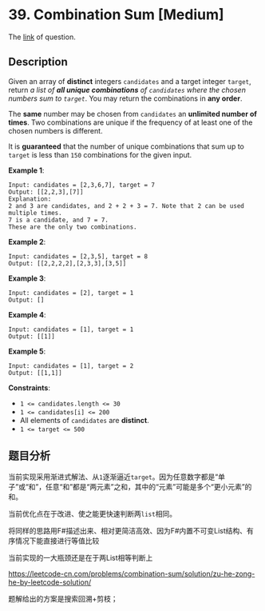 # 39. Combination Sum [Medium]

The [link](https://leetcode.com/problems/combination-sum/) of question.

## Description

Given an array of **distinct** integers `candidates` and a target integer `target`, return *a list of **all unique combinations** of `candidates` where the chosen numbers sum to `target`*. You may return the combinations in **any order**.

The **same** number may be chosen from `candidates` an **unlimited number of times**. Two combinations are unique if the frequency of at least one of the chosen numbers is different.

It is **guaranteed** that the number of unique combinations that sum up to `target` is less than `150` combinations for the given input.

**Example 1**:
```
Input: candidates = [2,3,6,7], target = 7
Output: [[2,2,3],[7]]
Explanation:
2 and 3 are candidates, and 2 + 2 + 3 = 7. Note that 2 can be used multiple times.
7 is a candidate, and 7 = 7.
These are the only two combinations.
```

**Example 2**:
```
Input: candidates = [2,3,5], target = 8
Output: [[2,2,2,2],[2,3,3],[3,5]]
```
**Example 3**:
```
Input: candidates = [2], target = 1
Output: []
```

**Example 4**:
```
Input: candidates = [1], target = 1
Output: [[1]]
```

**Example 5**:
```
Input: candidates = [1], target = 2
Output: [[1,1]]
```

**Constraints**:
+ `1 <= candidates.length <= 30`
+ `1 <= candidates[i] <= 200`
+ All elements of `candidates` are **distinct**.
+ `1 <= target <= 500`

## 题目分析

当前实现采用渐进式解法、从`1`逐渐逼近`target`。因为任意数字都是“单子”或“和”，任意“和”都是“两元素”之和，其中的“元素”可能是多个“更小元素”的和。

当前优化点在于改进、使之能更快速判断两`list`相同。

<!--  -->

将同样的思路用F#描述出来、相对更简洁高效、因为F#内置不可变List结构、有序情况下能直接进行等值比较

当前实现的一大瓶颈还是在于两List相等判断上

https://leetcode-cn.com/problems/combination-sum/solution/zu-he-zong-he-by-leetcode-solution/

题解给出的方案是搜索回溯+剪枝；